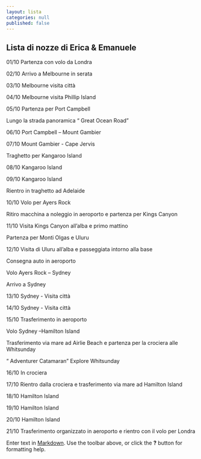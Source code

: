 ```yaml
---
layout: lista
categories: null
published: false
---
```


## Lista di nozze di Erica & Emanuele

01/10 Partenza con volo da Londra

02/10  Arrivo a Melbourne in serata

03/10 Melbourne visita città 

04/10 Melbourne visita  Phillip Island

05/10 Partenza per Port Campbell 

Lungo la strada panoramica “ Great Ocean Road”

06/10 Port Campbell – Mount Gambier 

07/10 Mount Gambier  - Cape Jervis 

Traghetto per Kangaroo Island 

08/10 Kangaroo Island

09/10 Kangaroo Island 

Rientro in traghetto ad Adelaide

 10/10 Volo per Ayers Rock

Ritiro macchina a noleggio  in aeroporto e partenza per Kings Canyon 

11/10 Visita Kings Canyon all’alba e primo mattino 

Partenza per Monti Olgas e Uluru 

12/10 Visita di Uluru all’alba e passeggiata intorno alla base 

Consegna auto in aeroporto 

Volo  Ayers Rock – Sydney 

Arrivo a Sydney 

13/10 Sydney  - Visita città 

 

14/10     Sydney - Visita città 

15/10 Trasferimento in aeroporto 

Volo Sydney –Hamilton Island 

Trasferimento via mare ad Airlie Beach e partenza per la crociera alle Whitsunday 

“ Adventurer Catamaran” Explore Whitsunday

16/10 In crociera

17/10 Rientro dalla crociera e trasferimento  via mare ad  Hamilton Island

18/10 Hamilton Island

19/10 Hamilton Island

20/10 Hamilton Island

21/10 Trasferimento organizzato in aeroporto e rientro con il volo per Londra

Enter text in [Markdown](http://daringfireball.net/projects/markdown/). Use the toolbar above, or click the **?** button for formatting help.
